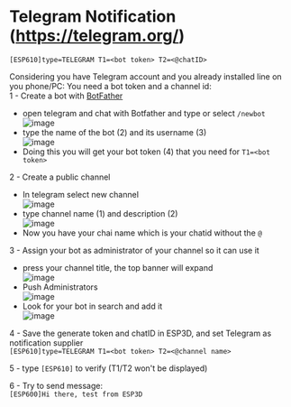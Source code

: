 # Telegram Notification (https://telegram.org/)

`[ESP610]type=TELEGRAM T1=<bot token> T2=<@chatID>`

Considering you have Telegram account and you already installed line on you phone/PC:
You need a bot token and a channel id:  
1 - Create a bot with [BotFather](https://core.telegram.org/bots#3-how-do-i-create-a-bot)

* open telegram and chat with Botfather and type or select `/newbot`  
![image](https://raw.githubusercontent.com/wiki/luc-github/ESP3D/images/Notifications/Telegram/newbot.jpg)
* type the name of the bot (2) and its username (3)  
![image](https://raw.githubusercontent.com/wiki/luc-github/ESP3D/images/Notifications/Telegram/newbot2.jpg)
* Doing this you will get your bot token (4) that you need for `T1=<bot token>`

2 - Create a public channel

* In telegram select new channel  
![image](https://raw.githubusercontent.com/wiki/luc-github/ESP3D/images/Notifications/Telegram/newchannel.jpg)  
* type channel name (1) and description (2)  
![image](https://raw.githubusercontent.com/wiki/luc-github/ESP3D/images/Notifications/Telegram/newchannel2.jpg)  
* Now you have your chai name which is your chatid without the `@`

3 - Assign your bot as administrator of your channel so it can use it

* press your channel title, the top banner will expand  
![image](https://raw.githubusercontent.com/wiki/luc-github/ESP3D/images/Notifications/Telegram/channel.jpg)  
* Push Administrators  
![image](https://raw.githubusercontent.com/wiki/luc-github/ESP3D/images/Notifications/Telegram/adminchannel1.jpg)  
* Look for your bot in search and add it  
![image](https://raw.githubusercontent.com/wiki/luc-github/ESP3D/images/Notifications/Telegram/adminchannel2.jpg)

4 - Save the generate token and chatID in ESP3D, and set Telegram as notification supplier  
`[ESP610]type=TELEGRAM T1=<bot token> T2=<@channel name>`

5 - type `[ESP610]` to verify (T1/T2 won't be displayed)  

6 - Try to send message:  
`[ESP600]Hi there, test from ESP3D`
